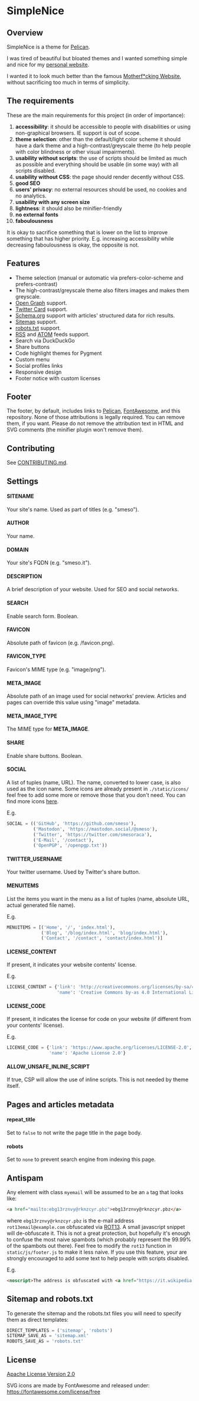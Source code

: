 SimpleNice
==========

Overview
--------

SimpleNice is a theme for [Pelican](http://blog.getpelican.com/).

I was tired of beautiful but bloated themes and I wanted something
simple and nice for my [personal website](https://smeso.it).

I wanted it to look much better than the famous
[Motherf*cking Website](https://motherfuckingwebsite.com/), without sacrificing too much
in terms of simplicity.

The requirements
----------------

These are the main requirements for this project (in order of importance):

1.  **accessibility**: it should be accessible to people with disabilities or
    using non-graphical browsers. IE support is out of scope.
2.  **theme selection**: other than the default/light color scheme it should
    have a dark theme and a high-contrast/greyscale theme (to help people with
    color blindness or other visual impairments).
3.  **usability without scripts**: the use of scripts should be limited as
    much as possible and everything should be usable (in some way) with all
    scripts disabled.
4.  **usability without CSS**: the page should render decently without CSS.
5.  **good SEO**
6.  **users' privacy**: no external resources should be used, no cookies and
    no analytics.
7.  **usability with any screen size**
8.  **lightness**: it should also be minifier-friendly
9.  **no external fonts**
10. **faboulousness**

It is okay to sacrifice something that is lower on the list to improve
something that has higher priority.
E.g.
increasing accessibility while decreasing faboulousness is okay,
the opposite is not.

Features
--------

* Theme selection (manual or automatic via prefers-color-scheme and prefers-contrast)
* The high-contrast/greyscale theme also filters images and makes them greyscale.
* [Open Graph](http://ogp.me) support.
* [Twitter Card](https://dev.twitter.com/cards/types/summary) support.
* [Schema.org](http://schema.org) support with articles' structured data for rich results.
* [Sitemap](https://www.sitemaps.org/index.html) support.
* [robots.txt](https://en.wikipedia.org/wiki/Robots.txt) support.
* [RSS](https://www.rssboard.org/rss-specification) and
[ATOM](https://datatracker.ietf.org/doc/html/rfc4287) feeds support.
* Search via DuckDuckGo
* Share buttons
* Code highlight themes for Pygment
* Custom menu
* Social profiles links
* Responsive design
* Footer notice with custom licenses

Footer
------

The footer, by default, includes links to
[Pelican](http://blog.getpelican.com/),
[FontAwesome](https://fontawesome.com/license/free), and this repository.
None of those attributions is legally required.
You can remove them, if you want.
Please do not remove the attribution text in HTML and SVG comments
(the minifier plugin won't remove them).

Contributing
------------

See [CONTRIBUTING.md](CONTRIBUTING.md).

Settings
--------

#### SITENAME

Your site's name. Used as part of titles (e.g. "smeso").

#### AUTHOR

Your name.

#### DOMAIN

Your site's FQDN (e.g. "smeso.it").

#### DESCRIPTION

A brief description of your website. Used for SEO and social networks.

#### SEARCH

Enable search form. Boolean.

#### FAVICON

Absolute path of favicon (e.g. /favicon.png).

#### FAVICON_TYPE

Favicon's MIME type (e.g. "image/png").

#### META_IMAGE

Absolute path of an image used for social networks' preview.
Articles and pages can override this value using "image" metadata.

#### META_IMAGE_TYPE

The MIME type for **META_IMAGE**.

#### SHARE

Enable share buttons. Boolean.

#### SOCIAL

A list of tuples (name, URL).
The name, converted to lower case, is also used as the icon name.
Some icons are already present in `./static/icons/` feel free to
add some more or remove those that you don't need.
You can find more icons
[here](https://github.com/FortAwesome/Font-Awesome/tree/6.x/svgs).

E.g.

```python
SOCIAL = (('GitHub', 'https://github.com/smeso'),
          ('Mastodon', 'https://mastodon.social/@smeso'),
          ('Twitter', 'https://twitter.com/smesoraca'),
          ('E-Mail', '/contact'),
          ('OpenPGP', '/openpgp.txt'))
```

#### TWITTER_USERNAME

Your twitter username. Used by Twitter's share button.

#### MENUITEMS

List the items you want in the menu as a list of tuples
(name, absolute URL, actual generated file name).

E.g.

```python
MENUITEMS = [('Home', '/', 'index.html'),
             ('Blog', '/blog/index.html', 'blog/index.html'),
             ('Contact', '/contact', 'contact/index.html')]
```

#### LICENSE_CONTENT

If present, it indicates your website contents' license.

E.g.

```python
LICENSE_CONTENT = {'link': 'http://creativecommons.org/licenses/by-sa/4.0/',
                   'name': 'Creative Commons by-as 4.0 International License'}
```

#### LICENSE_CODE

If present, it indicates the license for code on your website (if different from
your contents' license).

E.g.

```python
LICENSE_CODE = {'link': 'https://www.apache.org/licenses/LICENSE-2.0',
                'name': 'Apache License 2.0'}
```

#### ALLOW_UNSAFE_INLINE_SCRIPT

If true, CSP will allow the use of inline scripts.
This is not needed by theme itself.


Pages and articles metadata
---------------------------

#### repeat_title

Set to `false` to not write the page title in the page body.

#### robots

Set to `none` to prevent search engine from indexing this page.

Antispam
--------

Any element with class `myemail` will be assumed to be an `a` tag
that looks like:

```html
<a href="mailto:ebg13rznvy@rknzcyr.pbz">ebg13rznvy@rknzcyr.pbz</a>
```

where `ebg13rznvy@rknzcyr.pbz` is the e-mail address `rot13email@example.com`
obfuscated via [ROT13](https://it.wikipedia.org/wiki/ROT13).
A small javascript snippet will de-obfuscate it.
This is not a great protection, but hopefully it's enough to confuse the most
naive spambots (which probably represent the 99.99% of the spambots out
there).
Feel free to modify the `rot13` function in `static/js/footer.js` to make
it less naive.
If you use this feature, your are strongly encouraged to add
some text to help people with scripts disabled.

E.g.

```html
<noscript>The address is obfuscated with <a href="https://it.wikipedia.org/wiki/ROT13" target="_blank" rel="nofollow">ROT13</a>.</noscript>
```


Sitemap and robots.txt
----------------------

To generate the sitemap and the robots.txt files you will need to specify
them as direct templates:

```python
DIRECT_TEMPLATES = ('sitemap', 'robots')
SITEMAP_SAVE_AS = 'sitemap.xml'
ROBOTS_SAVE_AS = 'robots.txt'
```

License
-------

[Apache License Version 2.0](https://www.apache.org/licenses/LICENSE-2.0)

SVG icons are made by FontAwesome and released under:
https://fontawesome.com/license/free
